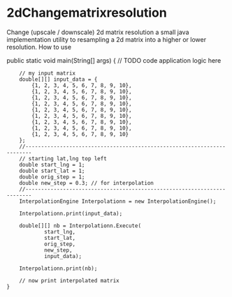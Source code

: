 # 2dChangematrixresolution
Change (upscale / downscale) 2d matrix resolution
a small java implementation utility to resampling a 2d matrix into a higher or lower resolution.
How to use

 public static void main(String[] args) {
        // TODO code application logic here

        // my input matrix
        double[][] input_data = {
            {1, 2, 3, 4, 5, 6, 7, 8, 9, 10},
            {1, 2, 3, 4, 5, 6, 7, 8, 9, 10},
            {1, 2, 3, 4, 5, 6, 7, 8, 9, 10},
            {1, 2, 3, 4, 5, 6, 7, 8, 9, 10},
            {1, 2, 3, 4, 5, 6, 7, 8, 9, 10},
            {1, 2, 3, 4, 5, 6, 7, 8, 9, 10},
            {1, 2, 3, 4, 5, 6, 7, 8, 9, 10},
            {1, 2, 3, 4, 5, 6, 7, 8, 9, 10},
            {1, 2, 3, 4, 5, 6, 7, 8, 9, 10}
        };
        //------------------------------------------------------------------------
        // starting lat,lng top left
        double start_lng = 1;
        double start_lat = 1;
        double orig_step = 1;
        double new_step = 0.3; // for interpolation
        //------------------------------------------------------------------------
        InterpolationEngine Interpolationn = new InterpolationEngine();

        Interpolationn.print(input_data);

        double[][] nb = Interpolationn.Execute(
                start_lng,
                start_lat,
                orig_step,
                new_step,
                input_data);

        Interpolationn.print(nb);

        // now print interpolated matrix
    }
